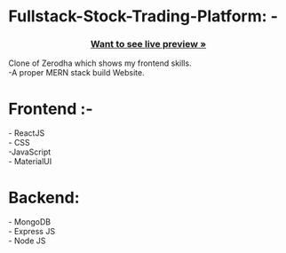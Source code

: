  # Fullstack-Stock-Trading-Platform: -


<h3 align="center"><a href="https://fullstack-stock-trading-platform-6nsz.vercel.app/"><strong>Want to see live preview »</strong></a></h3>

Clone of Zerodha which shows my frontend skills. <br/>
-A proper MERN stack build Website.<br/>


<h1>Frontend :-</h1>
- ReactJS  <br/>
- CSS <br/>
-JavaScript <br/>
- MaterialUI  <br/>

<h1>Backend:</h1>
- MongoDB <br/>
- Express JS <br/>
- Node JS

